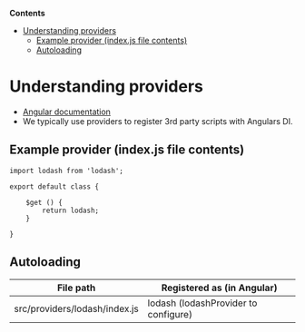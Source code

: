 <!-- START doctoc generated TOC please keep comment here to allow auto update -->
<!-- DON'T EDIT THIS SECTION, INSTEAD RE-RUN doctoc TO UPDATE -->
**Contents**

- [Understanding providers](#markdown-header-understanding-providers)
    - [Example provider (index.js file contents)](#markdown-header-example-provider-indexjs-file-contents)
    - [Autoloading](#markdown-header-autoloading)

<!-- END doctoc generated TOC please keep comment here to allow auto update -->

# Understanding providers

* [Angular documentation](https://docs.angularjs.org/guide/providers)
* We typically use providers to register 3rd party scripts with Angulars DI.

## Example provider (index.js file contents)

```
import lodash from 'lodash';

export default class {

    $get () {
        return lodash;
    }

}

```

## Autoloading

|File path|Registered as (in Angular)|
|---|---|
|src/providers/lodash/index.js|lodash (lodashProvider to configure)|
